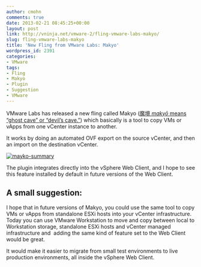 ```yaml
---
author: cmohn
comments: true
date: 2013-02-21 08:45:25+00:00
layout: post
link: http://vninja.net/vmware-2/fling-vmware-labs-makyo/
slug: fling-vmware-labs-makyo
title: 'New Fling from VMware Labs: Makyo'
wordpress_id: 2391
categories:
- VMware
tags:
- Fling
- Makyo
- Plugin
- Suggestion
- VMware
---
```


VMware Labs has released a new fling called Makyo ([魔境 _makyō_ means “ghost cave” or “devil’s cave.”](http://en.wikipedia.org/wiki/Makyo)) which basically is a tool to copy VMs or vApps from one vCenter instance to another.

It works by doing an automated OVF export on the source vCenter, and then an import on the destination vCenter.

[![mayko-summary](http://vninja.net/wordpress/wp-content/uploads/2013/02/mayko-summary-300x203.png)](http://vninja.net/wordpress/wp-content/uploads/2013/02/mayko-summary.png)



The plugin integrates directly into the vSphere Web Client, and I hope to see this feature installed by default in future versions of the Web Client.


## A small suggestion:


I hope that in future versions of Makyo, you could use the same tool to copy VMs or vApps from standalone ESXi hosts into your vCenter infrastructure. Today you can use VMware Workstation to move and copy between local to Workstation storage, standalone ESXi hosts and vCenter managed infrastructure and  adding the same kind of feature set to the Web Client would be great.

It would make it easier to migrate from small test environments to live production environments, all inside the vSphere Web Client.
